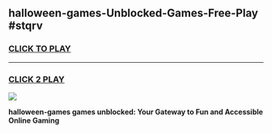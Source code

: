 
## halloween-games-Unblocked-Games-Free-Play #stqrv
<h3>
<a href="https://us.freeplayer.one?title=halloween-games&ref=9M">CLICK TO PLAY</a></h3>
<hr>

<h3>
<a href="https://us.freeplayer.one?title=halloween-games&ref=9M">CLICK 2 PLAY</a>
  
</h3>

<a href="https://us.freeplayer.one?title=halloween-games&ref=9M"><img src="https://clearcache.store/games.png"></a>


**halloween-games games unblocked: Your Gateway to Fun and Accessible Online Gaming**
